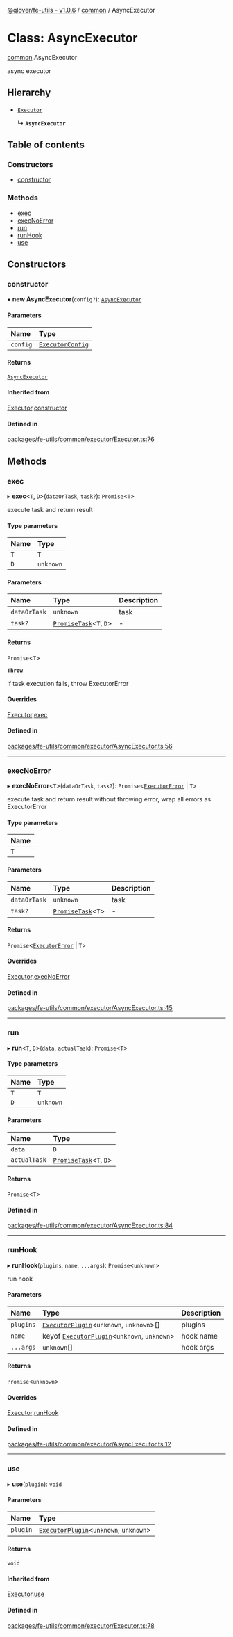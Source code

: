 [@qlover/fe-utils - v1.0.6](../README.md) / [common](../modules/common.md) / AsyncExecutor

# Class: AsyncExecutor

[common](../modules/common.md).AsyncExecutor

async executor

## Hierarchy

- [`Executor`](common.Executor.md)

  ↳ **`AsyncExecutor`**

## Table of contents

### Constructors

- [constructor](common.AsyncExecutor.md#constructor)

### Methods

- [exec](common.AsyncExecutor.md#exec)
- [execNoError](common.AsyncExecutor.md#execnoerror)
- [run](common.AsyncExecutor.md#run)
- [runHook](common.AsyncExecutor.md#runhook)
- [use](common.AsyncExecutor.md#use)

## Constructors

### constructor

• **new AsyncExecutor**(`config?`): [`AsyncExecutor`](common.AsyncExecutor.md)

#### Parameters

| Name | Type |
| :------ | :------ |
| `config` | [`ExecutorConfig`](../interfaces/common.ExecutorConfig.md) |

#### Returns

[`AsyncExecutor`](common.AsyncExecutor.md)

#### Inherited from

[Executor](common.Executor.md).[constructor](common.Executor.md#constructor)

#### Defined in

[packages/fe-utils/common/executor/Executor.ts:76](https://github.com/qlover/fe-base/blob/faa67aa70311a79a9a2b1bd71dd2d4a96758d762/packages/fe-utils/common/executor/Executor.ts#L76)

## Methods

### exec

▸ **exec**\<`T`, `D`\>(`dataOrTask`, `task?`): `Promise`\<`T`\>

execute task and return result

#### Type parameters

| Name | Type |
| :------ | :------ |
| `T` | `T` |
| `D` | `unknown` |

#### Parameters

| Name | Type | Description |
| :------ | :------ | :------ |
| `dataOrTask` | `unknown` | task |
| `task?` | [`PromiseTask`](../modules/common.md#promisetask)\<`T`, `D`\> | - |

#### Returns

`Promise`\<`T`\>

**`Throw`**

if task execution fails, throw ExecutorError

#### Overrides

[Executor](common.Executor.md).[exec](common.Executor.md#exec)

#### Defined in

[packages/fe-utils/common/executor/AsyncExecutor.ts:56](https://github.com/qlover/fe-base/blob/faa67aa70311a79a9a2b1bd71dd2d4a96758d762/packages/fe-utils/common/executor/AsyncExecutor.ts#L56)

___

### execNoError

▸ **execNoError**\<`T`\>(`dataOrTask`, `task?`): `Promise`\<[`ExecutorError`](common.ExecutorError.md) \| `T`\>

execute task and return result without throwing error, wrap all errors as ExecutorError

#### Type parameters

| Name |
| :------ |
| `T` |

#### Parameters

| Name | Type | Description |
| :------ | :------ | :------ |
| `dataOrTask` | `unknown` | task |
| `task?` | [`PromiseTask`](../modules/common.md#promisetask)\<`T`\> | - |

#### Returns

`Promise`\<[`ExecutorError`](common.ExecutorError.md) \| `T`\>

#### Overrides

[Executor](common.Executor.md).[execNoError](common.Executor.md#execnoerror)

#### Defined in

[packages/fe-utils/common/executor/AsyncExecutor.ts:45](https://github.com/qlover/fe-base/blob/faa67aa70311a79a9a2b1bd71dd2d4a96758d762/packages/fe-utils/common/executor/AsyncExecutor.ts#L45)

___

### run

▸ **run**\<`T`, `D`\>(`data`, `actualTask`): `Promise`\<`T`\>

#### Type parameters

| Name | Type |
| :------ | :------ |
| `T` | `T` |
| `D` | `unknown` |

#### Parameters

| Name | Type |
| :------ | :------ |
| `data` | `D` |
| `actualTask` | [`PromiseTask`](../modules/common.md#promisetask)\<`T`, `D`\> |

#### Returns

`Promise`\<`T`\>

#### Defined in

[packages/fe-utils/common/executor/AsyncExecutor.ts:84](https://github.com/qlover/fe-base/blob/faa67aa70311a79a9a2b1bd71dd2d4a96758d762/packages/fe-utils/common/executor/AsyncExecutor.ts#L84)

___

### runHook

▸ **runHook**(`plugins`, `name`, `...args`): `Promise`\<`unknown`\>

run hook

#### Parameters

| Name | Type | Description |
| :------ | :------ | :------ |
| `plugins` | [`ExecutorPlugin`](common.ExecutorPlugin.md)\<`unknown`, `unknown`\>[] | plugins |
| `name` | keyof [`ExecutorPlugin`](common.ExecutorPlugin.md)\<`unknown`, `unknown`\> | hook name |
| `...args` | `unknown`[] | hook args |

#### Returns

`Promise`\<`unknown`\>

#### Overrides

[Executor](common.Executor.md).[runHook](common.Executor.md#runhook)

#### Defined in

[packages/fe-utils/common/executor/AsyncExecutor.ts:12](https://github.com/qlover/fe-base/blob/faa67aa70311a79a9a2b1bd71dd2d4a96758d762/packages/fe-utils/common/executor/AsyncExecutor.ts#L12)

___

### use

▸ **use**(`plugin`): `void`

#### Parameters

| Name | Type |
| :------ | :------ |
| `plugin` | [`ExecutorPlugin`](common.ExecutorPlugin.md)\<`unknown`, `unknown`\> |

#### Returns

`void`

#### Inherited from

[Executor](common.Executor.md).[use](common.Executor.md#use)

#### Defined in

[packages/fe-utils/common/executor/Executor.ts:78](https://github.com/qlover/fe-base/blob/faa67aa70311a79a9a2b1bd71dd2d4a96758d762/packages/fe-utils/common/executor/Executor.ts#L78)
